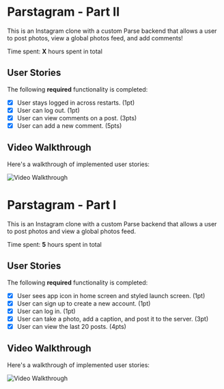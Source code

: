 # Parstagram - Part II

This is an Instagram clone with a custom Parse backend that allows a user to post photos, view a global photos feed, and add comments!

Time spent: **X** hours spent in total

## User Stories

The following **required** functionality is completed:

- [X] User stays logged in across restarts. (1pt)
- [X] User can log out. (1pt)
- [X] User can view comments on a post. (3pts)
- [X] User can add a new comment. (5pts)

## Video Walkthrough

Here's a walkthrough of implemented user stories:

<img src='https://user-images.githubusercontent.com/98860502/160136506-5cc4389a-0dec-4c66-b96d-4151ca325f69.gif' title='Video Walkthrough' width='' alt='Video Walkthrough' />

# Parstagram - Part I

This is an Instagram clone with a custom Parse backend that allows a user to post photos and view a global photos feed.

Time spent: **5** hours spent in total

## User Stories

The following **required** functionality is completed:

- [X] User sees app icon in home screen and styled launch screen. (1pt)
- [X] User can sign up to create a new account. (1pt)
- [X] User can log in. (1pt)
- [X] User can take a photo, add a caption, and post it to the server. (3pt)
- [X] User can view the last 20 posts. (4pts)

## Video Walkthrough

Here's a walkthrough of implemented user stories:

<img src='https://user-images.githubusercontent.com/98860502/158742148-3ad6467c-67df-4b08-bc5d-340779529618.gif' title='Video Walkthrough' width='' alt='Video Walkthrough' />
